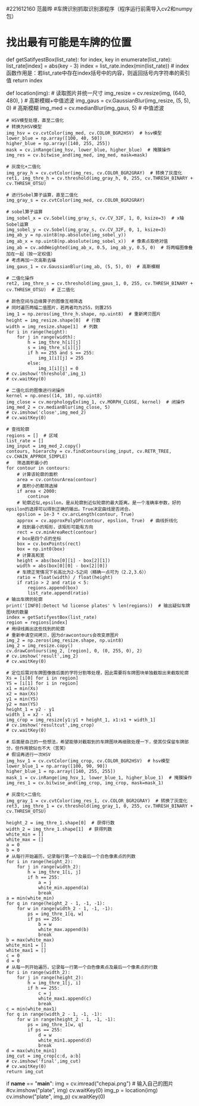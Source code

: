#221612160 范晨晔 
#车牌识别抓取识别源程序（程序运行前需导入cv2和numpy包）
# 找出最有可能是车牌的位置
def getSatifyestBox(list_rate):
    for index, key in enumerate(list_rate):
        list_rate[index] = abs(key - 3)
    index = list_rate.index(min(list_rate))  # index函数作用是：若list_rate中存在index括号中的内容，则返回括号内字符串的索引值
    return index


def location(img):
    # 读取图片并统一尺寸
    img_resize = cv.resize(img, (640, 480), )
    # 高斯模糊+中值滤波
    img_gaus = cv.GaussianBlur(img_resize, (5, 5), 0)  # 高斯模糊
    img_med = cv.medianBlur(img_gaus, 5)  # 中值滤波

    # HSV模型处理，直至二值化
    # 转换为HSV模型
    img_hsv = cv.cvtColor(img_med, cv.COLOR_BGR2HSV)  # hsv模型
    lower_blue = np.array([100, 40, 50])
    higher_blue = np.array([140, 255, 255])
    mask = cv.inRange(img_hsv, lower_blue, higher_blue)  # 掩膜操作
    img_res = cv.bitwise_and(img_med, img_med, mask=mask)

    # 灰度化+二值化
    img_gray_h = cv.cvtColor(img_res, cv.COLOR_BGR2GRAY)  # 转换了灰度化
    ret1, img_thre_h = cv.threshold(img_gray_h, 0, 255, cv.THRESH_BINARY + cv.THRESH_OTSU)

    # 进行Sobel算子运算，直至二值化
    img_gray_s = cv.cvtColor(img_med, cv.COLOR_BGR2GRAY)

    # sobel算子运算
    img_sobel_x = cv.Sobel(img_gray_s, cv.CV_32F, 1, 0, ksize=3)  # x轴Sobel运算
    img_sobel_y = cv.Sobel(img_gray_s, cv.CV_32F, 0, 1, ksize=3)
    img_ab_y = np.uint8(np.absolute(img_sobel_y))
    img_ab_x = np.uint8(np.absolute(img_sobel_x))  # 像素点取绝对值
    img_ab = cv.addWeighted(img_ab_x, 0.5, img_ab_y, 0.5, 0)  # 将两幅图像叠加在一起（按一定权值）
    # 考虑再加一次高斯去噪
    img_gaus_1 = cv.GaussianBlur(img_ab, (5, 5), 0)  # 高斯模糊

    # 二值化操作
    ret2, img_thre_s = cv.threshold(img_gaus_1, 0, 255, cv.THRESH_BINARY + cv.THRESH_OTSU)  # 正二值化

    # 颜色空间与边缘算子的图像互相筛选
    # 同时遍历两幅二值图片，若两者均为255，则置255
    img_1 = np.zeros(img_thre_h.shape, np.uint8)  # 重新拷贝图片
    height = img_resize.shape[0]  # 行数
    width = img_resize.shape[1]  # 列数
    for i in range(height):
        for j in range(width):
            h = img_thre_h[i][j]
            s = img_thre_s[i][j]
            if h == 255 and s == 255:
                img_1[i][j] = 255
            else:
                img_1[i][j] = 0
    # cv.imshow('threshold',img_1)
    # cv.waitKey(0)

    # 二值化后的图像进行闭操作
    kernel = np.ones((14, 18), np.uint8)
    img_close = cv.morphologyEx(img_1, cv.MORPH_CLOSE, kernel)  # 闭操作
    img_med_2 = cv.medianBlur(img_close, 5)
    # cv.imshow('close',img_med_2)
    # cv.waitKey(0)

    # 查找轮廓
    regions = []  # 区域
    list_rate = []
    img_input = img_med_2.copy()
    contours, hierarchy = cv.findContours(img_input, cv.RETR_TREE, cv.CHAIN_APPROX_SIMPLE)
    #   筛选面积最小的
    for contour in contours:
        # 计算该轮廓的面积
        area = cv.contourArea(contour)
        # 面积小的都筛选掉
        if area < 2000:
            continue
        # 轮廓近似,epsilon，是从轮廓到近似轮廓的最大距离。是一个准确率参数，好的epsilon的选择可以得到正确的输出。True决定曲线是否闭合。
        epslion = 1e-3 * cv.arcLength(contour, True)
        approx = cv.approxPolyDP(contour, epslion, True)  # 曲线折线化
        # 找到最小的矩形，该矩形可能有方向
        rect = cv.minAreaRect(contour)
        # box是四个点的坐标
        box = cv.boxPoints(rect)
        box = np.int0(box)
        # 计算高和宽
        height = abs(box[0][1] - box[2][1])
        width = abs(box[0][0] - box[2][0])
        # 车牌正常情况下长高比为2-5之间（精确一点可为（2.2,3.6））
        ratio = float(width) / float(height)
        if ratio > 2 and ratio < 5:
            regions.append(box)
            list_rate.append(ratio)
    # 输出车牌的轮廓
    print('[INF0]:Detect %d license plates' % len(regions))  # 输出疑似车牌图块的数量
    index = getSatifyestBox(list_rate)
    region = regions[index]
    # 用绿线画出这些找到的轮廓
    # 重新申请空间拷贝，因为drawcontours会改变原图片
    img_2 = np.zeros(img_resize.shape, np.uint8)
    img_2 = img_resize.copy()
    cv.drawContours(img_2, [region], 0, (0, 255, 0), 2)
    # cv.imshow('result',img_2)
    # cv.waitKey(0)

    # 定位后需对车牌图像做后面的字符分割等处理，因此需要将车牌图块单独截取出来截取轮廓
    Xs = [i[0] for i in region]
    YS = [i[1] for i in region]
    x1 = min(Xs)
    x2 = max(Xs)
    y1 = min(YS)
    y2 = max(YS)
    height_1 = y2 - y1
    width_1 = x2 - x1
    img_crop = img_resize[y1:y1 + height_1, x1:x1 + width_1]
    # cv.imshow('resultcut',img_crop)
    # cv.waitKey(0)

    # 后面是自己的一些想法，希望能够对截取到的车牌图块再细致处理一下，使其仅保留车牌部分，但作用貌似也不大（苦笑）
    # 假设再进行一次HSV
    img_hsv_1 = cv.cvtColor(img_crop, cv.COLOR_BGR2HSV)  # hsv模型
    lower_blue_1 = np.array([100, 90, 90])
    higher_blue_1 = np.array([140, 255, 255])
    mask_1 = cv.inRange(img_hsv_1, lower_blue_1, higher_blue_1)  # 掩膜操作
    img_res_1 = cv.bitwise_and(img_crop, img_crop, mask=mask_1)

    # 灰度化+二值化
    img_gray_1 = cv.cvtColor(img_res_1, cv.COLOR_BGR2GRAY)  # 转换了灰度化
    ret3, img_thre_1 = cv.threshold(img_gray_1, 0, 255, cv.THRESH_BINARY + cv.THRESH_OTSU)

    height_2 = img_thre_1.shape[0]  # 获得行数
    width_2 = img_thre_1.shape[1]  # 获得列数
    white_min = []
    white_max = []
    a = 0
    b = 0
    # 从每行开始遍历，记录每行第一个及最后一个白色像素点的列数
    for i in range(height_2):
        for j in range(width_2):
            h = img_thre_1[i, j]
            if h == 255:
                a = j
                white_min.append(a)
                break
    a = min(white_min)
    for q in range(height_2 - 1, -1, -1):
        for w in range(width_2 - 1, -1, -1):
            ps = img_thre_1[q, w]
            if ps == 255:
                b = w
                white_max.append(b)
                break
    b = max(white_max)
    white_min1 = []
    white_max1 = []
    c = 0
    d = 0
    # 从每一列开始遍历，记录每一行第一个白色像素点及最后一个像素点的行数
    for i in range(width_2):
        for j in range(height_2):
            h = img_thre_1[j, i]
            if h == 255:
                c = j
                white_max1.append(c)
                break
    c = min(white_max1)
    for q in range(width_2 - 1, -1, -1):
        for w in range(height_2 - 1, -1, -1):
            ps = img_thre_1[w, q]
            if ps == 255:
                d = w
                white_min1.append(d)
                break
    d = max(white_min1)
    img_cut = img_crop[c:d, a:b]
    # cv.imshow('final',img_cut)
    # cv.waitKey(0)
    return img_cut


if __name__ == "__main__":
    img = cv.imread("chepai.png")  # 输入自己的图片
    #cv.imshow("plate", img)
    cv.waitKey(0)
    img_p = location(img)
    cv.imshow("plate", img_p)
    cv.waitKey(0)

